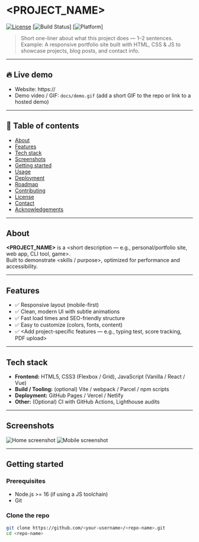 # <PROJECT_NAME> <!-- Example: Ritesh's Portfolio -->

[![License](https://img.shields.io/badge/license-MIT-blue.svg)](LICENSE)
[![Build Status](https://img.shields.io/badge/build-passing-brightgreen.svg)]
[![Platform](https://img.shields.io/badge/platform-Web%20%7C%20Linux%20%7C%20Windows-lightgrey.svg)]

> Short one-liner about what this project does — 1–2 sentences.  
> Example: A responsive portfolio site built with HTML, CSS & JS to showcase projects, blog posts, and contact info.

---

## 🔥 Live demo
- Website: https://<your-site-url>  
- Demo video / GIF: `docs/demo.gif` (add a short GIF to the repo or link to a hosted demo)

---

## 🚀 Table of contents
- [About](#about)  
- [Features](#features)  
- [Tech stack](#tech-stack)  
- [Screenshots](#screenshots)  
- [Getting started](#getting-started)  
- [Usage](#usage)  
- [Deployment](#deployment)  
- [Roadmap](#roadmap)  
- [Contributing](#contributing)  
- [License](#license)  
- [Contact](#contact)  
- [Acknowledgements](#acknowledgements)

---

## About
**<PROJECT_NAME>** is a <short description — e.g., personal/portfolio site, web app, CLI tool, game>.  
Built to demonstrate <skills / purpose>, optimized for performance and accessibility.

---

## Features
- ✅ Responsive layout (mobile-first)  
- ✅ Clean, modern UI with subtle animations  
- ✅ Fast load times and SEO-friendly structure  
- ✅ Easy to customize (colors, fonts, content)  
- ✅ <Add project-specific features — e.g., typing test, score tracking, PDF upload>

---

## Tech stack
- **Frontend:** HTML5, CSS3 (Flexbox / Grid), JavaScript (Vanilla / React / Vue)  
- **Build / Tooling:** (optional) Vite / webpack / Parcel / npm scripts  
- **Deployment:** GitHub Pages / Vercel / Netlify  
- **Other:** (Optional) CI with GitHub Actions, Lighthouse audits

---

## Screenshots
<!-- Add screenshots into `/docs` and link or paste here -->
![Home screenshot](docs/screenshot-home.png)
![Mobile screenshot](docs/screenshot-mobile.png)

---

## Getting started

### Prerequisites
- Node.js >= 16 (if using a JS toolchain)  
- Git

### Clone the repo
```bash
git clone https://github.com/<your-username>/<repo-name>.git
cd <repo-name>
